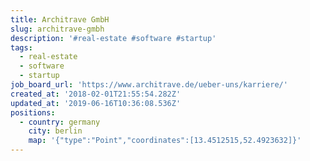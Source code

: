 ```yaml
---
title: Architrave GmbH
slug: architrave-gmbh
description: '#real-estate #software #startup'
tags:
  - real-estate
  - software
  - startup
job_board_url: 'https://www.architrave.de/ueber-uns/karriere/'
created_at: '2018-02-01T21:55:54.282Z'
updated_at: '2019-06-16T10:36:08.536Z'
positions:
  - country: germany
    city: berlin
    map: '{"type":"Point","coordinates":[13.4512515,52.4923632]}'
---
```

